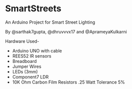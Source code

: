 # SmartStreets
An Arduino Project for Smart Street Lighting

By @sarthak7gupta, @dhruvvvx17 and @AprameyaKulkarni

Hardware Used-

- Arduino UNO with cable
- REES52 IR sensors
- Breadboard
- Jumper Wires
- LEDs (3mm)
- Component7 LDR
- 10K Ohm Carbon Film Resistors .25 Watt Tolerance 5%